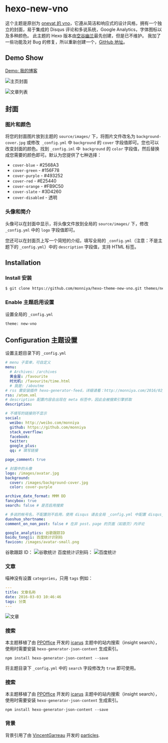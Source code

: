 hexo-new-vno
========

这个主题是原创为 [onevat 的 vno](https://github.com/onevcat/vno)，它遵从简洁和响应式的设计风格，拥有一个独立的封面，易于集成的 Disqus 评论和多说系统，Google Analytics，字体图标以及多种颜色。
此主题的 Hexo 版本由[空谷幽兰](http://mlongbo.com/)最先创建，但是已不维护。
我加了一些功能及对 Bug 的修复，所以重新创建一个，[GitHub 地址](https://github.com/monniya/hexo-theme-new-vno.git)。

## Demo Show

[Demo: 我的博客](http://monniya.com)

![主页封面](source/images/show/home.png)

![文章列表](source/images/show/list.jpeg)

## 封面

### 图片和颜色

将您的封面图片放到主题的 `source/images/` 下，将图片文件改名为 `background-cover.jpg` 或修改` _config.yml` 中 `background` 的 `cover` 字段值即可。您也可以改变封面的颜色。找到 `_config.iml` 中` background` 的 `color` 字段值，然后替换成您需要的颜色即可。默认为您提供了七种选择：

* `cover-blue` - #2568A3
* `cover-green` - #156F78
* `cover-purple` - #493252
* `cover-red` - #E25440
* `cover-orange` - #FB9C50
* `cover-slate` - #3D4260
* `cover-disabled` - 透明

### 头像和简介

头像可以在封面中显示，将头像文件放到全局的 `source/images/` 下，修改 `_config.yml` 中的 `logo` 字段值即可。

您还可以在封面页上写一个简短的介绍，填写全局的 `_config.yml`（注意：不是主题下的 `_config.yml`）中的 `description` 字段值，支持 HTML 标签。


## Installation

### Install 安装

``` bash  
$ git clone https://github.com/monniya/hexo-theme-new-vno.git themes/new-vno
```

### Enable 主题启用设置

设置全局的 `_config.yml`

```
theme: new-vno
```


## Configuration 主题设置
设置主题目录下的 `_config.yml`

```yml
# menu 子菜单，可自定义
menu:
  # Archives: /archives
  黄金屋: /favourite
  时光机: /favourite/time.html
  # 我是: /aboutme
# rss 需安装插件 hexo-generator-feed，详细请看：http://monniya.com/2016/02/24/create-rss/
rss: /atom.xml
# description 配置内容会出现在 meta 标签中，因此会被搜索引擎抓取
description: 

# 不填写的链接则不显示
social:
  weibo: http://weibo.com/monniya
  github: https://github.com/monniya
  stack_overflow: 
  facebook: 
  twitter: 
  google_plus: 
  qq: # 填写链接

page_comment: true

# 封面中的头像
logo: /images/avatar.jpg
background:
  cover: /images/background-cover.jpg
  color: cover-purple

archive_date_format: MMM DD
fancybox: true
search: false # 是否启用搜索

# 多说的帐号名，不配置则不启用，使用 disqus 请去全局 _config.yml 中配置 disqus_shortname
duoshuo_shortname: 
comment_on_non_post: false # 在非 post、page 的页面（如首页）内评论

google_analytics: 谷歌跟踪ID
baidu_tongji: 百度统计识别码
favicon: /images/avatar-small.png
```
谷歌跟踪 ID：
![谷歌统计](source/images/show/google-analytics.jpeg)
百度统计识别码：
![百度统计](source/images/show/baidu_tongji.jpeg)

### 文章

喵神没有设置 `categories`，只用 `tags`
例如：
```yml
---
title: 文章名称
date: 2016-03-03 10:46:46
tags: 分类
---
```
![文章](source/images/show/article.jpeg)

### 搜索
本主题移植了由 [PPOffice](https://ppoffice.github.io/) 开发的 [icarus](https://github.com/ppoffice/hexo-theme-icarus) 主题中的站内搜索（insight search），使用时需要安装 `hexo-generator-json-content` 生成索引。

```
npm install hexo-generator-json-content --save
```

将主题目录下 `_config.yml` 中的 `search` 字段修改为 `true` 即可使用。


### 搜索
本主题移植了由 [PPOffice](https://ppoffice.github.io/) 开发的 [icarus](https://github.com/ppoffice/hexo-theme-icarus) 主题中的站内搜索（insight search），使用时需要安装 `hexo-generator-json-content` 生成索引。

```
npm install hexo-generator-json-content --save
```
### 背景
背景引用了由 [VincentGarreau](https://github.com/VincentGarreau) 开发的 [particles](https://github.com/akanezorap/particles.js). 